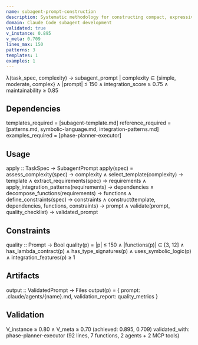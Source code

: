 ```yaml
---
name: subagent-prompt-construction
description: Systematic methodology for constructing compact, expressive, Claude Code-integrated subagent prompts using lambda-calculus and predicate logic syntax.
domain: Claude Code subagent development
validated: true
v_instance: 0.895
v_meta: 0.709
lines_max: 150
patterns: 3
templates: 1
examples: 1
---
```


λ(task_spec, complexity) → subagent_prompt |
  complexity ∈ {simple, moderate, complex} ∧
  |prompt| ≤ 150 ∧
  integration_score ≥ 0.75 ∧
  maintainability ≥ 0.85

## Dependencies

templates_required = [subagent-template.md]
reference_required = [patterns.md, symbolic-language.md, integration-patterns.md]
examples_required = [phase-planner-executor]

## Usage

apply :: TaskSpec → SubagentPrompt
apply(spec) =
  assess_complexity(spec) → complexity ∧
  select_template(complexity) → template ∧
  extract_requirements(spec) → requirements ∧
  apply_integration_patterns(requirements) → dependencies ∧
  decompose_functions(requirements) → functions ∧
  define_constraints(spec) → constraints ∧
  construct(template, dependencies, functions, constraints) → prompt ∧
  validate(prompt, quality_checklist) → validated_prompt

## Constraints

quality :: Prompt → Bool
quality(p) =
  |p| ≤ 150 ∧
  |functions(p)| ∈ [3, 12] ∧
  has_lambda_contract(p) ∧
  has_type_signatures(p) ∧
  uses_symbolic_logic(p) ∧
  integration_features(p) ≥ 1

## Artifacts

output :: ValidatedPrompt → Files
output(p) = {
  prompt: .claude/agents/{name}.md,
  validation_report: quality_metrics
}

## Validation

V_instance ≥ 0.80 ∧ V_meta ≥ 0.70 (achieved: 0.895, 0.709)
validated_with: phase-planner-executor (92 lines, 7 functions, 2 agents + 2 MCP tools)
